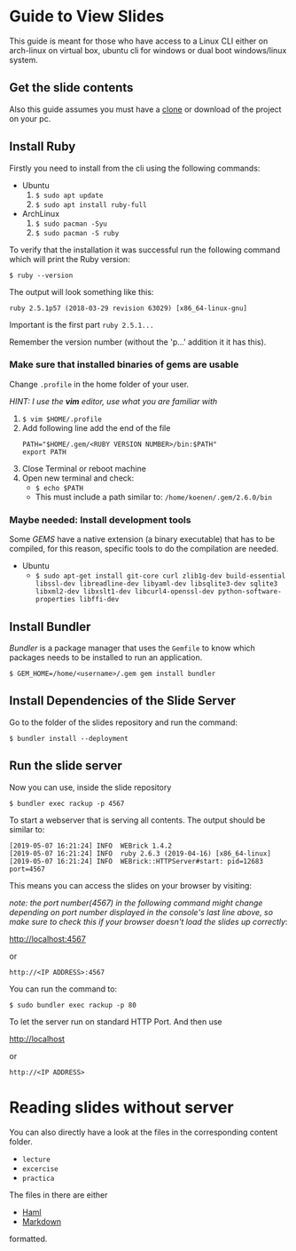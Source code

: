 # Guide to View Slides

This guide is meant for those who have access to a Linux CLI either on
arch-linux on virtual box, ubuntu cli for windows or dual boot windows/linux
system.

## Get the slide contents

Also this guide assumes you must have a
[clone](https://help.github.com/en/articles/cloning-a-repository) or download
of the project on your pc.

## Install Ruby

Firstly you need to install from the cli using the following commands:

- Ubuntu
  1. `$ sudo apt update`
  2. `$ sudo apt install ruby-full`
- ArchLinux
  1. `$ sudo pacman -Syu`
  2. `$ sudo pacman -S ruby`

To verify that the installation it was successful run the following command
which will print the Ruby version:

`$ ruby --version`

The output will look something like this:

`ruby 2.5.1p57 (2018-03-29 revision 63029) [x86_64-linux-gnu]`

Important is the first part `ruby 2.5.1...`

Remember the version number (without the 'p...' addition it it has this).

### Make sure that installed binaries of gems are usable

Change `.profile` in the home folder of your user.

_HINT: I use the **vim** editor, use what you are familiar with_

1. `$ vim $HOME/.profile`
2. Add following line add the end of the file
    ```
    PATH="$HOME/.gem/<RUBY VERSION NUMBER>/bin:$PATH"
    export PATH
    ```
3. Close Terminal or reboot machine
4. Open new terminal and check:
    - `$ echo $PATH`
    - This must include a path similar to: `/home/koenen/.gem/2.6.0/bin`

### Maybe needed: Install development tools

Some _GEMS_ have a native extension (a binary executable) that has to be
compiled, for this reason, specific tools to do the compilation are needed.

- Ubuntu
  - `$ sudo apt-get install git-core curl zlib1g-dev build-essential libssl-dev
    libreadline-dev libyaml-dev libsqlite3-dev sqlite3 libxml2-dev libxslt1-dev
    libcurl4-openssl-dev python-software-properties libffi-dev`

## Install Bundler

_Bundler_ is a package manager that uses the `Gemfile` to know which packages
needs to be installed to run an application.

`$ GEM_HOME=/home/<username>/.gem gem install bundler`

## Install Dependencies of the Slide Server

Go to the folder of the slides repository and run the command:

`$ bundler install --deployment`

## Run the slide server

Now you can use, inside the slide repository

`$ bundler exec rackup -p 4567`

To start a webserver that is serving all contents.
The output should be similar to:

```
[2019-05-07 16:21:24] INFO  WEBrick 1.4.2
[2019-05-07 16:21:24] INFO  ruby 2.6.3 (2019-04-16) [x86_64-linux]
[2019-05-07 16:21:24] INFO  WEBrick::HTTPServer#start: pid=12683 port=4567
```

This means you can access the slides on your browser by visiting:

_note: the port number(4567) in the following command might change depending on
port number displayed in the console's last line above, so make sure to check
this if your browser doesn't load the slides up correctly_:

[http://localhost:4567](http://localhost:4567)

or

`http://<IP ADDRESS>:4567`

You can run the command to:

`$ sudo bundler exec rackup -p 80`

To let the server run on standard HTTP Port. And then use

[http://localhost](http://localhost)

or

`http://<IP ADDRESS>`

# Reading slides without server

You can also directly have a look at the files in the corresponding content
folder.

- `lecture`
- `excercise`
- `practica`

The files in there are either

- [Haml](http://haml.info)
- [Markdown](https://daringfireball.net/projects/markdown/basics)

formatted.

